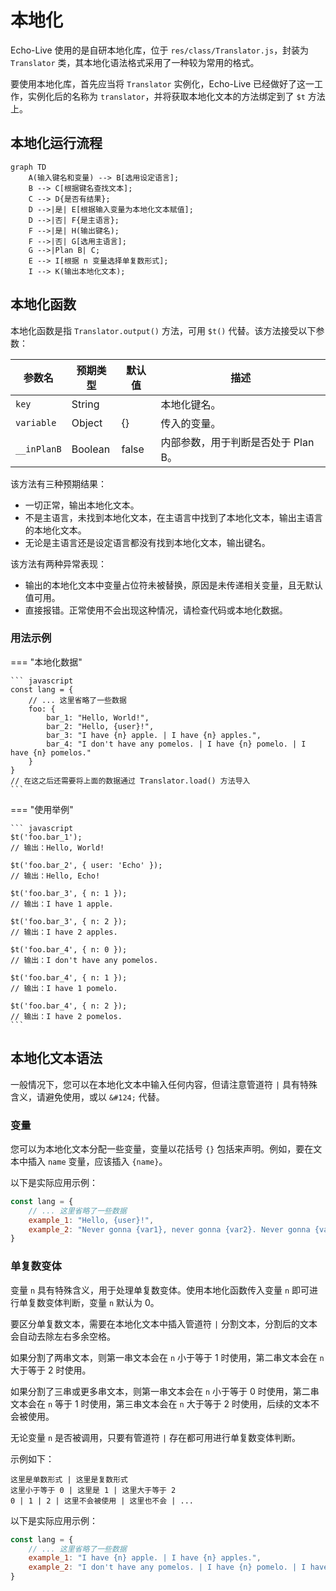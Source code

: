 # 本地化

Echo-Live 使用的是自研本地化库，位于 `res/class/Translator.js`，封装为 `Translator` 类，其本地化语法格式采用了一种较为常用的格式。

要使用本地化库，首先应当将 `Translator` 实例化，Echo-Live 已经做好了这一工作，实例化后的名称为 `translator`，并将获取本地化文本的方法绑定到了 `$t` 方法上。

## 本地化运行流程

``` mermaid
graph TD
    A(输入键名和变量) --> B[选用设定语言];
    B --> C[根据键名查找文本];
    C --> D{是否有结果};
    D -->|是| E[根据输入变量为本地化文本赋值];
    D -->|否| F{是主语言};
    F -->|是| H(输出键名);
    F -->|否| G[选用主语言];
    G -->|Plan B| C;
    E --> I[根据 n 变量选择单复数形式];
    I --> K(输出本地化文本);
```

## 本地化函数

本地化函数是指 `Translator.output()` 方法，可用 `$t()` 代替。该方法接受以下参数：

| 参数名 | 预期类型 | 默认值 | 描述 |
| - | - | - | - |
| `key` | String | | 本地化键名。 |
| `variable` | Object | {} | 传入的变量。 |
| `__inPlanB` | Boolean | false | 内部参数，用于判断是否处于 Plan B。 |

该方法有三种预期结果：

- 一切正常，输出本地化文本。
- 不是主语言，未找到本地化文本，在主语言中找到了本地化文本，输出主语言的本地化文本。
- 无论是主语言还是设定语言都没有找到本地化文本，输出键名。

该方法有两种异常表现：

- 输出的本地化文本中变量占位符未被替换，原因是未传递相关变量，且无默认值可用。
- 直接报错。正常使用不会出现这种情况，请检查代码或本地化数据。

### 用法示例

=== "本地化数据"

    ``` javascript
    const lang = {
        // ... 这里省略了一些数据
        foo: {
            bar_1: "Hello, World!",
            bar_2: "Hello, {user}!",
            bar_3: "I have {n} apple. | I have {n} apples.",
            bar_4: "I don't have any pomelos. | I have {n} pomelo. | I have {n} pomelos."
        }
    }
    // 在这之后还需要将上面的数据通过 Translator.load() 方法导入
    ```

=== "使用举例"

    ``` javascript
    $t('foo.bar_1');
    // 输出：Hello, World!

    $t('foo.bar_2', { user: 'Echo' });
    // 输出：Hello, Echo!

    $t('foo.bar_3', { n: 1 });
    // 输出：I have 1 apple. 

    $t('foo.bar_3', { n: 2 });
    // 输出：I have 2 apples. 

    $t('foo.bar_4', { n: 0 });
    // 输出：I don't have any pomelos.

    $t('foo.bar_4', { n: 1 });
    // 输出：I have 1 pomelo.

    $t('foo.bar_4', { n: 2 });
    // 输出：I have 2 pomelos.
    ```

## 本地化文本语法

一般情况下，您可以在本地化文本中输入任何内容，但请注意管道符 `|` 具有特殊含义，请避免使用，或以 `&#124;` 代替。

### 变量

您可以为本地化文本分配一些变量，变量以花括号 `{}` 包括来声明。例如，要在文本中插入 `name` 变量，应该插入 `{name}`。

以下是实际应用示例：

``` javascript
const lang = {
    // ... 这里省略了一些数据
    example_1: "Hello, {user}!",
    example_2: "Never gonna {var1}, never gonna {var2}. Never gonna {var3} and {var4} you."
}
```

### 单复数变体

变量 `n` 具有特殊含义，用于处理单复数变体。使用本地化函数传入变量 `n` 即可进行单复数变体判断，变量 `n` 默认为 0。

要区分单复数文本，需要在本地化文本中插入管道符 `|` 分割文本，分割后的文本会自动去除左右多余空格。

如果分割了两串文本，则第一串文本会在 `n` 小于等于 1 时使用，第二串文本会在 `n` 大于等于 2 时使用。

如果分割了三串或更多串文本，则第一串文本会在 `n` 小于等于 0 时使用，第二串文本会在 `n` 等于 1 时使用，第三串文本会在 `n` 大于等于 2 时使用，后续的文本不会被使用。

无论变量 `n` 是否被调用，只要有管道符 `|` 存在都可用进行单复数变体判断。

示例如下：

```
这里是单数形式 | 这里是复数形式
这里小于等于 0 | 这里是 1 | 这里大于等于 2
0 | 1 | 2 | 这里不会被使用 | 这里也不会 | ...
```

以下是实际应用示例：

``` javascript
const lang = {
    // ... 这里省略了一些数据
    example_1: "I have {n} apple. | I have {n} apples.",
    example_2: "I don't have any pomelos. | I have {n} pomelo. | I have {n} pomelos."
}
```